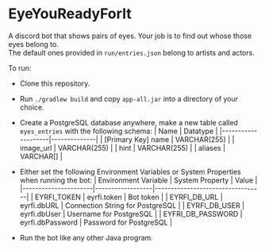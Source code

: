 # EyeYouReadyForIt

A discord bot that shows pairs of eyes. Your job is to find out whose those eyes belong to.  
The default ones provided in `run/entries.json` belong to artists and actors.

To run:
- Clone this repository.
- Run `./gradlew build` and copy `app-all.jar` into a directory of your choice.
- Create a PostgreSQL database anywhere, make a new table called `eyes_entries` with the following schema:
    | Name               | Datatype     |
    |--------------------|--------------|
    | [Primary Key] name | VARCHAR(255) |
    | image_url          | VARCHAR(255) |
    | hint               | VARCHAR(255) |
    | aliases            | VARCHAR[]    |

- Either set the following Environment Variables or System Properties when running the bot:
    | Environment Variable | System Property  | Value                            |
    |----------------------|------------------|----------------------------------|
    | EYRFI_TOKEN          | eyrfi.token      | Bot token                        |
    | EYRFI_DB_URL         | eyrfi.dbURL      | Connection String for PostgreSQL |
    | EYRFI_DB_USER        | eyrfi.dbUser     | Username for PostgreSQL          |
    | EYFRI_DB_PASSWORD    | eyrfi.dbPassword | Password for PostgreSQL          |

- Run the bot like any other Java program.